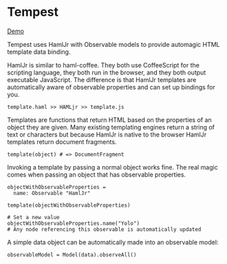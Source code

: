 Tempest
=======

[Demo](http://strd6.github.io/tempest)

Tempest uses HamlJr with Observable models to provide automagic HTML template data binding.

HamlJr is similar to haml-coffee. They both use CoffeeScript for the scripting language,
they both run in the browser, and they both output executable JavaScript. The difference is
that HamlJr templates are automatically aware of observable properties and can set up bindings
for you.

    template.haml >> HAMLjr >> template.js

Templates are functions that return HTML based on the properties of an object they are given.
Many existing templating engines return a string of text or characters but because HamlJr is
native to the browser HamlJr templates return document fragments.

    template(object) # => DocumentFragment

Invoking a template by passing a normal object works fine. The real magic comes when passing
an object that has observable properties.

    objectWithObservableProperties =
      name: Observable "HamlJr"

    template(objectWithObservableProperties)

    # Set a new value
    objectWithObservableProperties.name("Yolo")
    # Any node referencing this observable is automatically updated

A simple data object can be automatically made into an observable model:

    observableModel = Model(data).observeAll()
